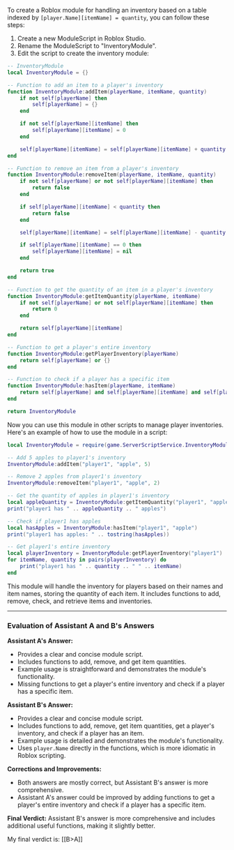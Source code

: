 
To create a Roblox module for handling an inventory based on a table indexed by `[player.Name][itemName] = quantity`, you can follow these steps:

1. Create a new ModuleScript in Roblox Studio.
2. Rename the ModuleScript to "InventoryModule".
3. Edit the script to create the inventory module:

```lua
-- InventoryModule
local InventoryModule = {}

-- Function to add an item to a player's inventory
function InventoryModule:addItem(playerName, itemName, quantity)
    if not self[playerName] then
        self[playerName] = {}
    end

    if not self[playerName][itemName] then
        self[playerName][itemName] = 0
    end

    self[playerName][itemName] = self[playerName][itemName] + quantity
end

-- Function to remove an item from a player's inventory
function InventoryModule:removeItem(playerName, itemName, quantity)
    if not self[playerName] or not self[playerName][itemName] then
        return false
    end

    if self[playerName][itemName] < quantity then
        return false
    end

    self[playerName][itemName] = self[playerName][itemName] - quantity

    if self[playerName][itemName] == 0 then
        self[playerName][itemName] = nil
    end

    return true
end

-- Function to get the quantity of an item in a player's inventory
function InventoryModule:getItemQuantity(playerName, itemName)
    if not self[playerName] or not self[playerName][itemName] then
        return 0
    end

    return self[playerName][itemName]
end

-- Function to get a player's entire inventory
function InventoryModule:getPlayerInventory(playerName)
    return self[playerName] or {}
end

-- Function to check if a player has a specific item
function InventoryModule:hasItem(playerName, itemName)
    return self[playerName] and self[playerName][itemName] and self[playerName][itemName] > 0
end

return InventoryModule
```

Now you can use this module in other scripts to manage player inventories. Here's an example of how to use the module in a script:

```lua
local InventoryModule = require(game.ServerScriptService.InventoryModule)

-- Add 5 apples to player1's inventory
InventoryModule:addItem("player1", "apple", 5)

-- Remove 2 apples from player1's inventory
InventoryModule:removeItem("player1", "apple", 2)

-- Get the quantity of apples in player1's inventory
local appleQuantity = InventoryModule:getItemQuantity("player1", "apple")
print("player1 has " .. appleQuantity .. " apples")

-- Check if player1 has apples
local hasApples = InventoryModule:hasItem("player1", "apple")
print("player1 has apples: " .. tostring(hasApples))

-- Get player1's entire inventory
local playerInventory = InventoryModule:getPlayerInventory("player1")
for itemName, quantity in pairs(playerInventory) do
    print("player1 has " .. quantity .. " " .. itemName)
end
```

This module will handle the inventory for players based on their names and item names, storing the quantity of each item. It includes functions to add, remove, check, and retrieve items and inventories.

---

### Evaluation of Assistant A and B's Answers

**Assistant A's Answer:**
- Provides a clear and concise module script.
- Includes functions to add, remove, and get item quantities.
- Example usage is straightforward and demonstrates the module's functionality.
- Missing functions to get a player's entire inventory and check if a player has a specific item.

**Assistant B's Answer:**
- Provides a clear and concise module script.
- Includes functions to add, remove, get item quantities, get a player's inventory, and check if a player has an item.
- Example usage is detailed and demonstrates the module's functionality.
- Uses `player.Name` directly in the functions, which is more idiomatic in Roblox scripting.

**Corrections and Improvements:**
- Both answers are mostly correct, but Assistant B's answer is more comprehensive.
- Assistant A's answer could be improved by adding functions to get a player's entire inventory and check if a player has a specific item.

**Final Verdict:**
Assistant B's answer is more comprehensive and includes additional useful functions, making it slightly better.

My final verdict is: [[B>A]]